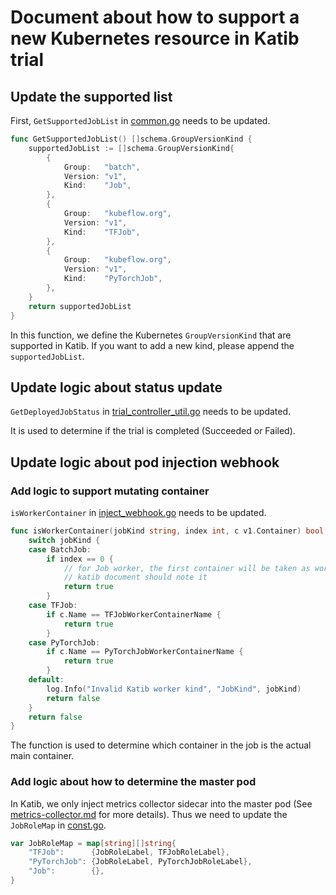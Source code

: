 # Document about how to support a new Kubernetes resource in Katib trial

## Update the supported list

First, `GetSupportedJobList` in [common.go](../pkg/common/v1alpha3/common.go) needs to be updated.

```go
func GetSupportedJobList() []schema.GroupVersionKind {
	supportedJobList := []schema.GroupVersionKind{
		{
			Group:   "batch",
			Version: "v1",
			Kind:    "Job",
		},
		{
			Group:   "kubeflow.org",
			Version: "v1",
			Kind:    "TFJob",
		},
		{
			Group:   "kubeflow.org",
			Version: "v1",
			Kind:    "PyTorchJob",
		},
	}
	return supportedJobList
}
```

In this function, we define the Kubernetes `GroupVersionKind` that are supported in Katib. If you want to add a new kind, please append the `supportedJobList`.

## Update logic about status update

`GetDeployedJobStatus` in [trial_controller_util.go](../pkg/controller.v1alpha3/trial/trial_controller_util.go) needs to be updated.

It is used to determine if the trial is completed (Succeeded or Failed).

## Update logic about pod injection webhook

### Add logic to support mutating container

`isWorkerContainer` in [inject_webhook.go](../pkg/webhook/v1alpha3/pod/inject_webhook.go) needs to be updated.

```go
func isWorkerContainer(jobKind string, index int, c v1.Container) bool {
	switch jobKind {
	case BatchJob:
		if index == 0 {
			// for Job worker, the first container will be taken as worker container,
			// katib document should note it
			return true
		}
	case TFJob:
		if c.Name == TFJobWorkerContainerName {
			return true
		}
	case PyTorchJob:
		if c.Name == PyTorchJobWorkerContainerName {
			return true
		}
	default:
		log.Info("Invalid Katib worker kind", "JobKind", jobKind)
		return false
	}
	return false
}
```

The function is used to determine which container in the job is the actual main container.

### Add logic about how to determine the master pod

In Katib, we only inject metrics collector sidecar into the master pod (See [metrics-collector.md](./proposals/metrics-collector.md) for more details). Thus we need to update the `JobRoleMap` in [const.go](../pkg/webhook/v1alpha3/pod/const.go).

```go
var JobRoleMap = map[string][]string{
	"TFJob":      {JobRoleLabel, TFJobRoleLabel},
	"PyTorchJob": {JobRoleLabel, PyTorchJobRoleLabel},
	"Job":        {},
}
```
